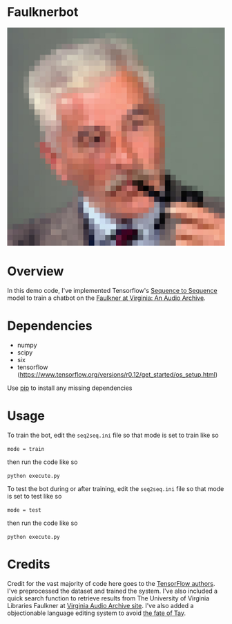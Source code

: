 # Faulknerbot

![William Faulkner](faulknerbot.jpg)


Overview
============
In this demo code, I've implemented Tensorflow's [Sequence to Sequence](https://www.tensorflow.org/versions/r0.12/tutorials/seq2seq/index.html) model to train a chatbot on the [Faulkner at Virginia: An Audio Archive](https://http://faulkner.lib.virginia.edu/).

Dependencies
============
* numpy
* scipy
* six
* tensorflow (https://www.tensorflow.org/versions/r0.12/get_started/os_setup.html)

Use [pip](https://pypi.python.org/pypi/pip) to install any missing dependencies


Usage
===========

To train the bot, edit the `seq2seq.ini` file so that mode is set to train like so

`mode = train`

then run the code like so

``python execute.py``

To test the bot during or after training, edit the `seq2seq.ini` file so that mode is set to test like so

`mode = test`

then run the code like so

``python execute.py``


Credits
===========
Credit for the vast majority of code here goes to the [TensorFlow authors](https://research.google.com/pubs/pub45166.html). I've preprocessed the dataset and trained the system. I've also included a quick search function to retrieve results from The University of Virginia Libraries Faulkner at [Virginia Audio Archive site](http://faulkner.lib.virginia.edu/). I've also added a objectionable language editing system to avoid [the fate of Tay](http://arstechnica.com/information-technology/2016/03/tay-the-neo-nazi-millennial-chatbot-gets-autopsied/).

